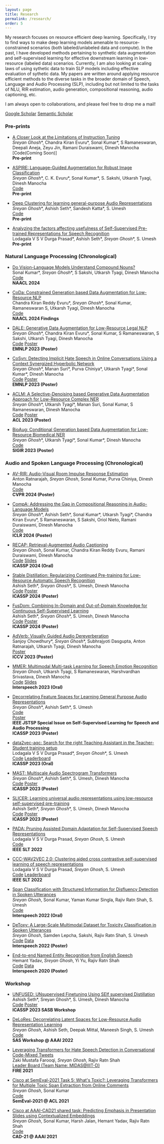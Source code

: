 ```yaml
---
layout: page
title: Research
permalink: /research/
order: 5
---
```

My research focuses on resource efficient deep learning. Specifically, I try to find ways to make deep learning models amenable to resource-constrained scenarios (both labeled/unlabeled data and compute). In the past, I have developed methods pertaining to synthetic data augmentation and self-supervised learning for effective downstream learning in low-resource (labeled data) scenarios. Currently, I am also looking at scaling laws of using sythetic data to train SLP models including effective evaluation of sythetic data. My papers are written around applying resource efficient methods to the diverse tasks in the broader domain of Speech, Language and Audio Processing (SLP), including but not limited to the tasks of NLU, RIR estimation, audio generation, compositional reasoning, audio captioning, etc.

I am always open to collaborations, and please feel free to drop me a mail!  

<!-- #### I am always open to collaborations! Please fill out [this](https://docs.google.com/forms/d/1kQRJekonn8YglxIPH9OPcJCuI7NQK-E1wAywNAsSMoM/) form here and I would reach out if I have a project aligned with your interests. Thank You! -->

<!-- P.S. : Though I acknowledge that achieving state-of-the-art (SOTA) results is not and should not be the final goal of research, I am proud that some of my works achieve SOTA on some well known Speech and Language Processing task (until November 2022). Here are the links for [ASR (Librispeech 360hr train split)](http://arxiv.org/abs/2211.01246), [Keyword Spotting (Speech Commands 1)](http://arxiv.org/abs/2211.01515), [Speech Emotion Recognition (IEMOCAP)](http://arxiv.org/abs/2203.16794), [Disfleuncy Detection (SwitchBoard)](http://arxiv.org/abs/2203.16028) and [Low-resource General Purpose Audio Representation Learning](http://arxiv.org/abs/2211.01515). -->

[Google Scholar](https://scholar.google.com/citations?user=5HKZJHAAAAAJ&hl=en) [Semantic Scholar](https://www.semanticscholar.org/author/Sreyan-Ghosh/3488077)  


### Pre-prints  

* [A Closer Look at the Limitations of Instruction Tuning](https://arxiv.org/abs/2402.05119)    
*Sreyan Ghosh*\*, Chandra Kiran Evuru\*, Sonal Kumar\*, S Ramaneswaran, Deepali Aneja, Zeyu Jin, Ramani Duraiswami, Dinesh Manocha  
[Code(Coming Soon)]    
**Pre-print**  

* [ASPIRE: Language-Guided Augmentation for Robust Image Classification](https://arxiv.org/abs/2308.10103)  
*Sreyan Ghosh*\*, C. K. Evuru\*, Sonal Kumar\*, S. Sakshi, Utkarsh Tyagi, Dinesh Manocha  
[Code](https://github.com/Sreyan88/ASPIRE)  
**Pre-print**  

* [Deep Clustering for learning general-purpose Audio Representations](https://arxiv.org/pdf/2110.08895.pdf)  
*Sreyan Ghosh*\*, Ashish Seth\*, Sandesh Katta\*, S. Umesh  
[Code](https://github.com/Sreyan88/LAPE)  
**Pre-print**  

* [Analyzing the factors affecting usefulness of Self-Supervised Pre-trained Representations for Speech Recognition](http://arxiv.org/abs/2203.16973)  
Lodagala V S V Durga Prasad\*, Ashish Seth\*, *Sreyan Ghosh*\*, S. Umesh  
**Pre-print**  


### Natural Language Processing (Chronological)  

* [Do Vision-Language Models Understand Compound Nouns?](https://arxiv.org/abs/2404.00419)  
Sonal Kumar\*, *Sreyan Ghosh*\*, S Sakshi, Utkarsh Tyagi, Dinesh Manocha    
[Code](https://github.com/sonalkum/Compun)    
**NAACL 2024**  

* [CoDa: Constrained Generation based Data Augmentation for Low-Resource NLP](https://arxiv.org/abs/2404.00415)  
Chandra Kiran Reddy Evuru\*, *Sreyan Ghosh*\*, Sonal Kumar, Ramaneswaran S, Utkarsh Tyagi, Dinesh Manocha   
[Code](https://github.com/Sreyan88/CoDa)   
**NAACL 2024 Findings**  

* [DALE: Generative Data Augmentation for Low-Resource Legal NLP](https://arxiv.org/abs/2310.15799)    
*Sreyan Ghosh*\*, Chandra Kiran Evuru\*, Sonal Kumar, S Ramaneswaran, S Sakshi, Utkarsh Tyagi, Dinesh Manocha  
[Code](https://github.com/Sreyan88/DALE) [Poster](../assets/DALE_poster_EMNLP.pdf)  
**EMNLP 2023 (Poster)**  

* [CoSyn: Detecting Implicit Hate Speech in Online Conversations Using a Context Synergized Hyperbolic Network](http://arxiv.org/abs/2303.03387)   
*Sreyan Ghosh*\*, Manan Suri\*, Purva Chiniya\*, Utkarsh Tyagi\*, Sonal Kumar\*, Dinesh Manocha  
[Code](https://github.com/Sreyan88/CoSyn) [Poster](../assets/CoSyn_poster_EMNLP.pdf)  
**EMNLP 2023 (Poster)**  

* [ACLM: A Selective-Denoising based Generative Data Augmentation Approach for Low-Resource Complex NER](https://arxiv.org/abs/2306.00928v1)  
*Sreyan Ghosh*\*, Utkarsh Tyagi\*, Manan Suri, Sonal Kumar, S Ramaneswaran, Dinesh Manocha  
[Code](https://github.com/Sreyan88/ACLM) [Poster](../assets/acl_final_poster.pdf)  
**ACL 2023 (Poster)**  

* [BioAug: Conditional Generation based Data Augmentation for Low-Resource Biomedical NER](https://arxiv.org/abs/2305.10647)  
*Sreyan Ghosh*\*, Utkarsh Tyagi\*, Sonal Kumar\*, Dinesh Manocha  
[Code](https://github.com/Sreyan88/BioAug)  
**SIGIR 2023 (Poster)**  


### Audio and Spoken Language Processing (Chronological)  

* [AV-RIR: Audio-Visual Room Impulse Response Estimation](https://arxiv.org/abs/2312.00834)  
Anton Ratnarajah, *Sreyan Ghosh*, Sonal Kumar, Purva Chiniya, Dinesh Manocha  
[Code](https://anton-jeran.github.io/AVRIR/)    
**CVPR 2024 (Poster)**  

* [CompA: Addressing the Gap in Compositional Reasoning in Audio-Language Models](https://arxiv.org/abs/2310.08753)  
*Sreyan Ghosh*\*, Ashish Seth\*, Sonal Kumar\*, Utkarsh Tyagi\*, Chandra Kiran Evuru\*, S Ramaneswaran, S Sakshi, Oriol Nieto, Ramani Duraiswami, Dinesh Manocha  
[Code](https://sreyan88.github.io/compa_iclr/)      
**ICLR 2024 (Poster)**  

* [RECAP: Retrieval-Augmented Audio Captioning](https://arxiv.org/abs/2309.09836)  
*Sreyan Ghosh*, Sonal Kumar, Chandra Kiran Reddy Evuru, Ramani Duraiswami, Dinesh Manocha   
[Code](https://github.com/Sreyan88/RECAP) [Slides](https://docs.google.com/presentation/d/1F_mw2Viaj2hPrWAUIj8qmBk1DDakhYbJ/edit?usp=sharing&ouid=111957209895724121113&rtpof=true&sd=true)  
**ICASSP 2024 (Oral)**  

* [Stable Distillation: Regularizing Continued Pre-training for Low-Resource Automatic Speech Recognition](https://arxiv.org/abs/2312.12783)  
Ashish Seth\*, *Sreyan Ghosh*\*, S. Umesh, Dinesh Manocha   
[Code](https://github.com/cs20s030/stable_distillation) [Poster](../assets/icassp_stable_present.pdf)  
**ICASSP 2024 (Poster)** 

* [FusDom: Combining In-Domain and Out-of-Domain Knowledge for Continuous Self-Supervised Learning](https://arxiv.org/abs/2312.13026)  
Ashish Seth\*, *Sreyan Ghosh*\*, S. Umesh, Dinesh Manocha   
[Code](https://github.com/cs20s030/fusdom) [Poster](../assets/icassp_fusdom_present.pdf)  
**ICASSP 2024 (Poster)**  

* [AdVerb: Visually Guided Audio Dereverberation](https://arxiv.org/abs/2308.12370)  
Sanjoy Chowdhury\*, *Sreyan Ghosh*\*, Subhrajyoti Dasgupta, Anton Ratnarajah, Utkarsh Tyagi, Dinesh Manocha  
[Poster](../assets/adverb_poster_ICCV.pdf)    
**ICCV 2023 (Poster)**  

* [MMER: Multimodal Multi-task Learning for Speech Emotion Recognition](http://arxiv.org/abs/2203.16794)  
*Sreyan Ghosh*, Utkarsh Tyagi, S Ramaneswaran, Harshvardhan Srivastava, Dinesh Manocha  
[Code](https://github.com/Sreyan88/MMER) [Slides](https://docs.google.com/presentation/d/1aJzo0nKl1BGLmGikf7zdrHi_MhZSKpQm/edit?usp=sharing&ouid=111957209895724121113&rtpof=true&sd=true)  
**Interspeech 2023 (Oral)**  

* [Decorrelating Feature Spaces for Learning General Purpose Audio Representations](https://ieeexplore.ieee.org/document/9868132)    
*Sreyan Ghosh*\*, Ashish Seth\*, S. Umesh    
[Code](https://github.com/Sreyan88/LAPE)  
[Poster](../assets/delores_poster_final.pdf)   
**IEEE JSTSP Special Issue on Self-Supervised Learning for Speech and Audio Processing**  
**ICASSP 2023 (Poster)**  

* [data2vec-aqc: Search for the right Teaching Assistant in the Teacher-Student training setup](https://arxiv.org/abs/2211.01246)  
Lodagala V S V Durga Prasad\*, *Sreyan Ghosh*\*, S. Umesh  
[Code](https://github.com/Speech-Lab-IITM/data2vec-aqc) [Leaderboard](https://superbbenchmark.org/leaderboard?subset=Public+Set)  
**ICASSP 2023 (Oral)**  

* [MAST: Multiscale Audio Spectrogram Transformers](http://arxiv.org/abs/2211.01515)  
*Sreyan Ghosh*\*, Ashish Seth\*, S. Umesh, Dinesh Manocha  
[Code](https://github.com/Sreyan88/LAPE) [Poster](../assets/mast_poster_final.pdf)  
**ICASSP 2023 (Poster)**  

* [SLICER: Learning universal audio representations using low-resource self-supervised pre-training](http://arxiv.org/abs/2211.01519)  
Ashish Seth\*, *Sreyan Ghosh*\*, S. Umesh, Dinesh Manocha  
[Code](https://github.com/Sreyan88/LAPE) [Poster](../assets/slicer_poster_final.pdf)  
**ICASSP 2023 (Poster)**  

* [PADA: Pruning Assisted Domain Adaptation for Self-Supervised Speech Representations](http://arxiv.org/abs/2203.16965)   
Lodagala V S V Durga Prasad, *Sreyan Ghosh*, S. Umesh  
[Code](https://github.com/Speech-Lab-IITM/PADA)  
**IEEE SLT 2022**  

* [CCC-WAV2VEC 2.0: Clustering aided cross contrastive self-supervised learning of speech representations](http://arxiv.org/abs/2210.02592)   
Lodagala V S V Durga Prasad, *Sreyan Ghosh*, S. Umesh  
[Code](https://github.com/Speech-Lab-IITM/CCC-wav2vec-2.0)  [Leaderboard](https://superbbenchmark.org/leaderboard?subset=Public+Set)  
**IEEE SLT 2022**  

* [Span Classification with Structured Information for Disfluency Detection in Spoken Utterances](http://arxiv.org/abs/2203.16028)  
*Sreyan Ghosh*, Sonal Kumar, Yaman Kumar Singla, Rajiv Ratn Shah, S. Umesh  
[Code](https://github.com/Sreyan88/Disfluency-Detection-with-Span-Classification)  
**Interspeech 2022 (Oral)**  

* [DeToxy: A Large-Scale Multimodal Dataset for Toxicity Classification in Spoken Utterances](https://arxiv.org/pdf/2110.07592.pdf)  
*Sreyan Ghosh*, Samden Lepcha, Sakshi, Rajiv Ratn Shah, S. Umesh  
[Code](https://github.com/Sreyan88/Toxicity-Detection-in-Spoken-Utterances) [Data](https://github.com/Sreyan88/Toxicity-Detection-in-Spoken-Utterances/tree/main/data)  
**Interspeech 2022 (Poster)**  

* [End-to-end Named Entity Recognition from English Speech](https://www.isca-speech.org/archive_v0/Interspeech_2020/pdfs/2482.pdf)  
Hemant Yadav, *Sreyan Ghosh*, Yi Yu, Rajiv Ratn Shah  
[Code](https://github.com/raotnameh/End-to-end-E2E-Named-Entity-Recognition-from-English-Speech) [Data](https://zenodo.org/record/3893954)  
**Interspeech 2020 (Poster)**  

### Workshop

* [UNFUSED: UNsupervised Finetuning Using SElf supervised Distillation](https://arxiv.org/abs/2303.05668)  
Ashish Seth\*, Sreyan Ghosh\*, S. Umesh, Dinesh Manocha  
[Code](https://github.com/Sreyan88/LAPE) [Poster](../assets/unfused_final.pdf)  
**ICASSP 2023 SASB Workshop**  

* [DeLoRes: Decorrelating Latent Spaces for Low-Resource Audio Representation Learning](https://arxiv.org/abs/2203.13628)   
*Sreyan Ghosh*, Ashish Seth, Deepak Mittal, Maneesh Singh, S. Umesh   
[Code](https://github.com/Speech-Lab-IITM/DeLoRes)  
**SAS Workshop @ AAAI 2022**    

* [Leveraging Transformers for Hate Speech Detection in Conversational Code-Mixed Tweets](https://arxiv.org/pdf/2112.09986.pdf)    
Zaki Mustafa Farooqi, *Sreyan Ghosh*, Rajiv Ratn Shah  
[Leader Board (Team Name: MIDAS@IIIT-D)](https://hasocfire.github.io/hasoc/2021/results.html#)  
**FIRE 2021**  

* [Cisco at SemEval-2021 Task 5: What's Toxic?: Leveraging Transformers for Multiple Toxic Span Extraction from Online Comments](https://aclanthology.org/2021.semeval-1.29.pdf)  
*Sreyan Ghosh*, Sonal Kumar  
[Code](https://github.com/Sreyan88/SemEval-2021-Toxic-Spans-Detection)  
**SemEval-2021 @ ACL 2021**  

* [Cisco at AAAI-CAD21 shared task: Predicting Emphasis in Presentation Slides using Contextualized Embeddings](https://arxiv.org/pdf/2101.11422.pdf)   
*Sreyan Ghosh*, Sonal Kumar, Harsh Jalan, Hemant Yadav, Rajiv Ratn Shah  
[Code](https://github.com/Sreyan88/CAD21-AAAI21)  
**CAD-21 @ AAAI 2021**  


